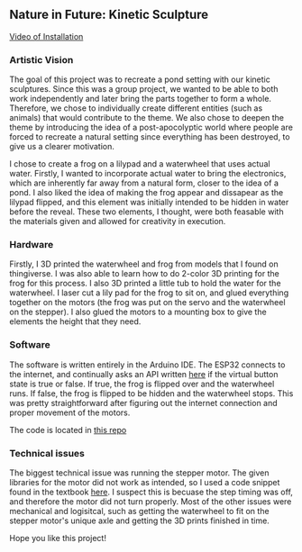 ## Nature in Future: Kinetic Sculpture

[Video of Installation](https://youtu.be/gNKIJsIzILE)

### Artistic Vision

The goal of this project was to recreate a pond setting with our kinetic sculptures. Since this was a group project, we wanted to be able to both work independently and later bring the parts together to form a whole. Therefore, we chose to individually create different entities (such as animals) that would contribute to the theme. We also chose to deepen the theme by introducing the idea of a post-apocolyptic world where people are forced to recreate a natural setting since everything has been destroyed, to give us a clearer motivation.

I chose to create a frog on a lilypad and a waterwheel that uses actual water. Firstly, I wanted to incorporate actual water to bring the electronics, which are inherently far away from a natural form, closer to the idea of a pond. I also liked the idea of making the frog appear and dissapear as the lilypad flipped, and this element was initially intended to be hidden in water before the reveal. These two elements, I thought, were both feasable with the materials given and allowed for creativity in execution.

### Hardware

Firstly, I 3D printed the waterwheel and frog from models that I found on thingiverse. I was also able to learn how to do 2-color 3D printing for the frog for this process. I also 3D printed a little tub to hold the water for the waterwheel. I laser cut a lily pad for the frog to sit on, and glued everything together on the motors (the frog was put on the servo and the waterwheel on the stepper). I also glued the motors to a mounting box to give the elements the height that they need.

### Software

The software is written entirely in the Arduino IDE. The ESP32 connects to the internet, and continually asks an API written [here](https://github.com/mbennett12/kinetic-sculpture-webapi) if the virtual button state is true or false. If true, the frog is flipped over and the waterwheel runs. If false, the frog is flipped to be hidden and the waterwheel stops. This was pretty straightforward after figuring out the internet connection and proper movement of the motors.

The code is located in [this repo](https://github.com/sitongfX/NatureInFuture)

### Technical issues
The biggest technical issue was running the stepper motor. The given libraries for the motor did not work as intended, so I used a code snippet found in the textbook [here](https://drive.google.com/file/d/1GLq7iRY_I1D5Fgma1Rd3yVhNt3dg7K0T/view). I suspect this is becuase the step timing was off, and therefore the motor did not turn properly. Most of the other issues were mechanical and logisitcal, such as getting the waterwheel to fit on the stepper motor's unique axle and getting the 3D prints finished in time.

Hope you like this project!

